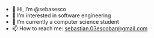 - 👋 Hi, I’m @sebasesco
- 👀 I’m interested in software engineering
- 🌱 I’m currently a computer science student
- 📫 How to reach me: sebastian.03escobar@gmail.com

<!---
sebasesco/sebasesco is a ✨ special ✨ repository because its `README.md` (this file) appears on your GitHub profile.
You can click the Preview link to take a look at your changes.
--->
